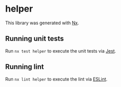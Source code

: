 # helper

This library was generated with [Nx](https://nx.dev).

## Running unit tests

Run `nx test helper` to execute the unit tests via [Jest](https://jestjs.io).

## Running lint

Run `nx lint helper` to execute the lint via [ESLint](https://eslint.org/).
